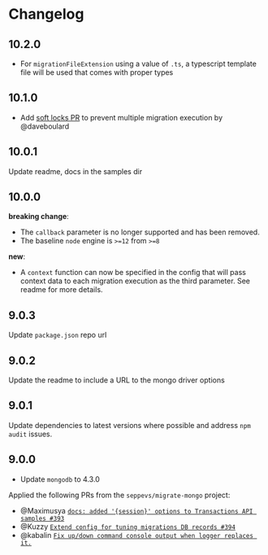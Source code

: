 # Changelog

## 10.2.0

- For `migrationFileExtension` using a value of `.ts`, a typescript template file will be used that comes with proper types

## 10.1.0

- Add [soft locks PR](https://github.com/seppevs/migrate-mongo/pull/262) to prevent multiple migration execution by @daveboulard

## 10.0.1

Update readme, docs in the samples dir

## 10.0.0

**breaking change**: 

- The `callback` parameter is no longer supported and has been removed.
- The baseline `node` engine is `>=12` from `>=8`

**new**: 

- A `context` function can now be specified in the config that will pass context 
data to each migration execution as the third parameter. See readme for more details.

## 9.0.3

Update `package.json` repo url

## 9.0.2

Update the readme to include a URL to the mongo driver options

## 9.0.1

Update dependencies to latest versions where possible and address `npm audit` issues.

## 9.0.0

- Update `mongodb` to 4.3.0

Applied the following PRs from the `seppevs/migrate-mongo` project:

- @Maximusya [`docs: added '{session}' options to Transactions API samples #393`](https://github.com/seppevs/migrate-mongo/pull/393)
- @Kuzzy [`Extend config for tuning migrations DB records #394`](https://github.com/seppevs/migrate-mongo/pull/394)
- @kabalin [`Fix up/down command console output when logger replaces it.`](https://github.com/seppevs/migrate-mongo/pull/365)